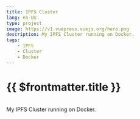```yaml
---
title: IPFS Cluster
lang: en-US
type: project
image: https://v1.vuepress.vuejs.org/hero.png
description: My IPFS Cluster running on Docker.
tags:
    - IPFS
    - Cluster
    - Docker
---
```

# {{ $frontmatter.title }}

<img class="project-image" :src="$frontmatter.image">

My IPFS Cluster running on Docker.